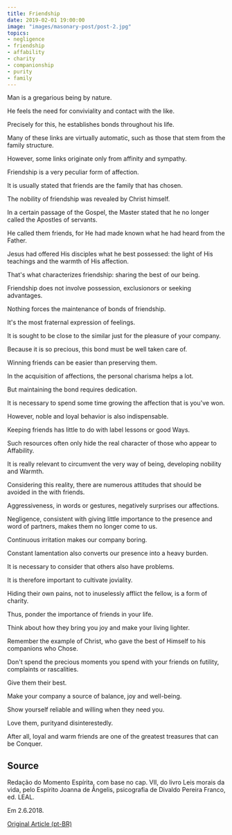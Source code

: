 ```yaml
---
title: Friendship
date: 2019-02-01 19:00:00
image: "images/masonary-post/post-2.jpg"
topics: 
- negligence
- friendship
- affability
- charity
- companionship
- purity
- family
---
```



Man is a gregarious being by nature.

He feels the need for conviviality and contact with the like.

Precisely for this, he establishes bonds throughout his life.

Many of these links are virtually automatic, such as those that stem from the
family structure.

However, some links originate only from affinity and sympathy.

Friendship is a very peculiar form of affection.

It is usually stated that friends are the family that has chosen.

The nobility of friendship was revealed by Christ himself.

In a certain passage of the Gospel, the Master stated that he no longer called the
Apostles of servants.

He called them friends, for He had made known what he had heard from the Father.

Jesus had offered His disciples what he best possessed: the light of His
teachings and the warmth of His affection.

That's what characterizes friendship: sharing the best of our being.

Friendship does not involve possession, exclusionors or seeking advantages.

Nothing forces the maintenance of bonds of friendship.

It's the most fraternal expression of feelings.

It is sought to be close to the similar just for the pleasure of your company.

Because it is so precious, this bond must be well taken care of.

Winning friends can be easier than preserving them.

In the acquisition of affections, the personal charisma helps a lot.

But maintaining the bond requires dedication.

It is necessary to spend some time growing the affection that is
you've won.

However, noble and loyal behavior is also indispensable.

Keeping friends has little to do with label lessons or good
Ways.

Such resources often only hide the real character of those who appear to
Affability.

It is really relevant to circumvent the very way of being, developing nobility and
Warmth.

Considering this reality, there are numerous attitudes that should be avoided in the
with friends.

Aggressiveness, in words or gestures, negatively surprises our affections.

Negligence, consistent with giving little importance to the presence and word of
partners, makes them no longer come to us.

Continuous irritation makes our company boring.

Constant lamentation also converts our presence into a heavy burden.

It is necessary to consider that others also have problems.

It is therefore important to cultivate joviality.

Hiding their own pains, not to inuselessly afflict the fellow, is a
form of charity.

Thus, ponder the importance of friends in your life.

Think about how they bring you joy and make your living lighter.

Remember the example of Christ, who gave the best of Himself to his companions who
Chose.

Don't spend the precious moments you spend with your friends on futility,
complaints or rascalities.

Give them their best.

Make your company a source of balance, joy and well-being.

Show yourself reliable and willing when they need you.

Love them, purityand disinterestedly.

After all, loyal and warm friends are one of the greatest treasures that can be
Conquer.

## Source
Redação do Momento Espírita, com base no cap. VII, do livro
Leis morais da vida, pelo Espírito Joanna de Ângelis,
psicografia de Divaldo Pereira Franco, ed. LEAL.

Em 2.6.2018. 


[Original Article (pt-BR)](http://momento.com.br/pt/ler_texto.php?id=5452)
